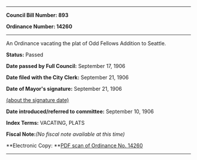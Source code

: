 

********

**Council Bill Number: 893**
   
**Ordinance Number: 14260**
********

 An Ordinance vacating the plat of Odd Fellows Addition to Seattle.

**Status:** Passed
   
**Date passed by Full Council:** September 17, 1906
   
**Date filed with the City Clerk:** September 21, 1906
   
**Date of Mayor's signature:** September 21, 1906
   
[(about the signature date)](/~public/approvaldate.htm)
   
   
   
**Date introduced/referred to committee:** September 10, 1906
   
   
**Index Terms:** VACATING, PLATS

**Fiscal Note:**_(No fiscal note available at this time)_

**Electronic Copy: **[PDF scan of Ordinance No. 14260](/~archives/Ordinances/Ord_14260.pdf)

********

